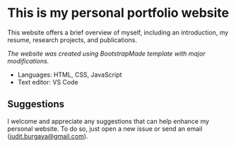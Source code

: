 # This is my personal portfolio website

This website offers a brief overview of myself, including an introduction, my resume, research projects, and publications.

*The website was created using BootstrapMade template with major modifications.*
* Languages: HTML, CSS, JavaScript
* Text editor: VS Code


## Suggestions

I welcome and appreciate any suggestions that can help enhance my personal website. To do so, just open a new issue or send an email (judit.burgaya@gmail.com).
